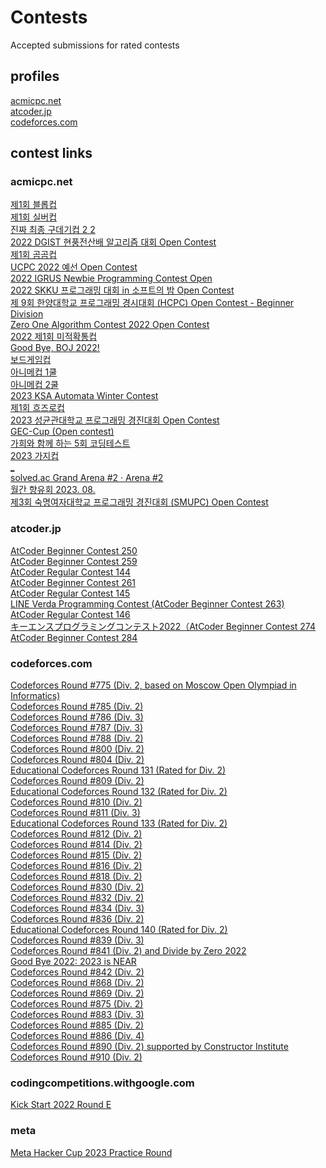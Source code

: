 # Contests
Accepted submissions for rated contests

## profiles

[acmicpc.net](https://www.acmicpc.net/user/wanderkind)<br>
[atcoder.jp](https://atcoder.jp/users/wanderkind)<br>
[codeforces.com](https://codeforces.com/profile/Wanderkind)<br>

## contest links

### acmicpc.net
[제1회 블롭컵](https://www.acmicpc.net/contest/view/756)<br>
[제1회 실버컵](https://www.acmicpc.net/contest/view/770)<br>
[진짜 최종 구데기컵 2 2](https://www.acmicpc.net/contest/view/781)<br>
[2022 DGIST 현풍전산배 알고리즘 대회 Open Contest](https://www.acmicpc.net/contest/view/800)<br>
[제1회 곰곰컵](https://www.acmicpc.net/contest/view/792)<br>
[UCPC 2022 예선 Open Contest](https://www.acmicpc.net/contest/view/829)<br>
[2022 IGRUS Newbie Programming Contest Open](https://www.acmicpc.net/contest/view/855)<br>
[2022 SKKU 프로그래밍 대회 in 소프트의 밤 Open Contest](https://www.acmicpc.net/contest/view/894)<br>
[제 9회 한양대학교 프로그래밍 경시대회 (HCPC) Open Contest - Beginner Division](https://www.acmicpc.net/contest/view/916)<br>
[Zero One Algorithm Contest 2022 Open Contest](https://www.acmicpc.net/contest/view/921)<br>
[2022 제1회 미적확통컵](https://www.acmicpc.net/contest/view/919)<br>
[Good Bye, BOJ 2022!](https://www.acmicpc.net/contest/view/928)<br>
[보드게임컵](https://www.acmicpc.net/contest/view/927)<br>
[아니메컵 1쿨](https://www.acmicpc.net/contest/view/938)<br>
[아니메컵 2쿨](https://www.acmicpc.net/contest/view/939)<br>
[2023 KSA Automata Winter Contest](https://www.acmicpc.net/contest/view/952)<br>
[제1회 흐즈로컵](https://www.acmicpc.net/contest/view/956)<br>
[2023 성균관대학교 프로그래밍 경진대회 Open Contest](https://www.acmicpc.net/contest/view/958)<br>
[GEC-Cup (Open contest)](https://www.acmicpc.net/contest/view/978)<br>
[가희와 함께 하는 5회 코딩테스트](https://www.acmicpc.net/contest/view/946)<br>
[2023 가지컵](https://www.acmicpc.net/contest/view/963)<br>
[_](https://www.acmicpc.net/contest/view/965)<br>
[solved.ac Grand Arena #2 · Arena #2](https://www.acmicpc.net/contest/view/1077)<br>
[월간 향유회 2023. 08.](https://www.acmicpc.net/contest/view/1094)<br>
[제3회 숙명여자대학교 프로그래밍 경진대회 (SMUPC) Open Contest](https://www.acmicpc.net/contest/view/1109)<br>

### atcoder.jp
[AtCoder Beginner Contest 250](https://atcoder.jp/contests/abc250)<br>
[AtCoder Beginner Contest 259](https://atcoder.jp/contests/abc259)<br>
[AtCoder Regular Contest 144](https://atcoder.jp/contests/arc144)<br>
[AtCoder Beginner Contest 261](https://atcoder.jp/contests/abc261)<br>
[AtCoder Regular Contest 145](https://atcoder.jp/contests/arc145)<br>
[LINE Verda Programming Contest (AtCoder Beginner Contest 263)](https://atcoder.jp/contests/abc263)<br>
[AtCoder Regular Contest 146](https://atcoder.jp/contests/arc146)<br>
[キーエンスプログラミングコンテスト2022（AtCoder Beginner Contest 274](https://atcoder.jp/contests/abc274)<br>
[AtCoder Beginner Contest 284](https://atcoder.jp/contests/abc284)<br>

### codeforces.com
[Codeforces Round #775 (Div. 2, based on Moscow Open Olympiad in Informatics)](https://codeforces.com/contest/1649)<br>
[Codeforces Round #785 (Div. 2)](https://codeforces.com/contest/1673)<br>
[Codeforces Round #786 (Div. 3)](https://codeforces.com/contest/1674)<br>
[Codeforces Round #787 (Div. 3)](https://codeforces.com/contest/1675)<br>
[Codeforces Round #788 (Div. 2)](https://codeforces.com/contest/1670)<br>
[Codeforces Round #800 (Div. 2)](https://codeforces.com/contest/1694)<br>
[Codeforces Round #804 (Div. 2)](https://codeforces.com/contest/1699)<br>
[Educational Codeforces Round 131 (Rated for Div. 2)](https://codeforces.com/contest/1701)<br>
[Codeforces Round #809 (Div. 2)](https://codeforces.com/contest/1706)<br>
[Educational Codeforces Round 132 (Rated for Div. 2)](https://codeforces.com/contest/1709)<br>
[Codeforces Round #810 (Div. 2)](https://codeforces.com/contest/1711)<br>
[Codeforces Round #811 (Div. 3)](https://codeforces.com/contest/1714)<br>
[Educational Codeforces Round 133 (Rated for Div. 2)](https://codeforces.com/contest/1716)<br>
[Codeforces Round #812 (Div. 2)](https://codeforces.com/contest/1713)<br>
[Codeforces Round #814 (Div. 2)](https://codeforces.com/contest/1719)<br>
[Codeforces Round #815 (Div. 2)](https://codeforces.com/contest/1720)<br>
[Codeforces Round #816 (Div. 2)](https://codeforces.com/contest/1715)<br>
[Codeforces Round #818 (Div. 2)](https://codeforces.com/contest/1717)<br>
[Codeforces Round #830 (Div. 2)](https://codeforces.com/contest/1732)<br>
[Codeforces Round #832 (Div. 2)](https://codeforces.com/contest/1747)<br>
[Codeforces Round #834 (Div. 3)](https://codeforces.com/contest/1759)<br>
[Codeforces Round #836 (Div. 2)](https://codeforces.com/contest/1758)<br>
[Educational Codeforces Round 140 (Rated for Div. 2)](https://codeforces.com/contest/1767)<br>
[Codeforces Round #839 (Div. 3)](https://codeforces.com/contest/1772)<br>
[Codeforces Round #841 (Div. 2) and Divide by Zero 2022](https://codeforces.com/contest/1731)<br>
[Good Bye 2022: 2023 is NEAR](https://codeforces.com/contest/1770)<br>
[Codeforces Round #842 (Div. 2)](https://codeforces.com/contest/1768)<br>
[Codeforces Round #868 (Div. 2)](https://codeforces.com/contest/1823)<br>
[Codeforces Round #869 (Div. 2)](https://codeforces.com/contest/1818)<br>
[Codeforces Round #875 (Div. 2)](https://codeforces.com/contest/1831)<br>
[Codeforces Round #883 (Div. 3)](https://codeforces.com/contest/1846)<br>
[Codeforces Round #885 (Div. 2)](https://codeforces.com/contest/1848)<br>
[Codeforces Round #886 (Div. 4)](https://codeforces.com/contest/1850)<br>
[Codeforces Round #890 (Div. 2) supported by Constructor Institute](https://codeforces.com/contest/1856)<br>
[Codeforces Round #910 (Div. 2)](https://codeforces.com/contest/1898)<br>

### codingcompetitions.withgoogle.com
[Kick Start 2022 Round E](https://codingcompetitions.withgoogle.com/kickstart/round/00000000008cb0f5)<br>

### meta
[Meta Hacker Cup 2023 Practice Round](https://www.facebook.com/codingcompetitions/hacker-cup/2023/practice-round)<br>
